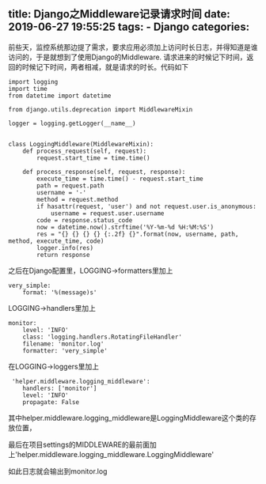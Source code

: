 title: Django之Middleware记录请求时间
date: 2019-06-27 19:55:25
tags:
    - Django
categories:
---
前些天，监控系统那边提了需求，要求应用必须加上访问时长日志，并得知道是谁访问的，于是就想到了使用Django的Middleware. 请求进来的时候记下时间，返回的时候记下时间，两者相减，就是请求的时长。代码如下

```
import logging
import time
from datetime import datetime

from django.utils.deprecation import MiddlewareMixin

logger = logging.getLogger(__name__)


class LoggingMiddleware(MiddlewareMixin):
    def process_request(self, request):
        request.start_time = time.time()

    def process_response(self, request, response):
        execute_time = time.time() - request.start_time
        path = request.path
        username = '-'
        method = request.method
        if hasattr(request, 'user') and not request.user.is_anonymous:
            username = request.user.username
        code = response.status_code
        now = datetime.now().strftime('%Y-%m-%d %H:%M:%S')
        res = "{} {} {} {} {:.2f} {}".format(now, username, path, method, execute_time, code)
        logger.info(res)
        return response
```

之后在Django配置里，LOGGING->formatters里加上
```
very_simple:
    format: '%(message)s'
```
LOGGING->handlers里加上
```
monitor:
    level: 'INFO'
    class: 'logging.handlers.RotatingFileHandler'
    filename: 'monitor.log'
    formatter: 'very_simple'
```
在LOGGING->loggers里加上
```
 'helper.middleware.logging_middleware':
    handlers: ['monitor']
    level: 'INFO'
    propagate: False
```
其中helper.middleware.logging_middleware是LoggingMiddleware这个类的存放位置，

最后在项目settings的MIDDLEWARE的最前面加上'helper.middleware.logging_middleware.LoggingMiddleware'

如此日志就会输出到monitor.log


